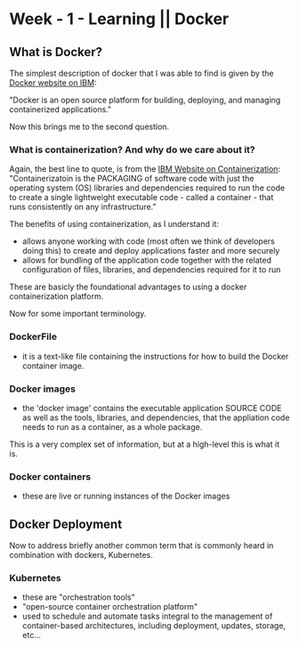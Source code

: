 # Week - 1 - Learning || Docker

## What is Docker?

The simplest description of docker that I was able to find is given by the [Docker website on IBM](https://www.ibm.com/cloud/learn/docker):

"Docker is an open source platform for building, deploying, and managing containerized applications."

Now this brings me to the second question.

### What is containerization?  And why do we care about it?

Again, the best line to quote, is from the [IBM Website on Containerization](https://www.ibm.com/cloud/learn/containerization):  "Containerizatoin is the PACKAGING of software code with just the operating system (OS) libraries and dependencies required to run the code to create a single lightweight executable code - called a container - that runs consistently on any infrastructure." 

The benefits of using containerization, as I understand it:

- allows anyone working with code (most often we think of developers doing this) to create and deploy applications faster and more securely
- allows for bundling of the application code together with the related configuration of files, libraries, and dependencies required for it to run

These are basicly the foundational advantages to using a docker containerization platform.

Now for some important terminology.

###  DockerFile

- it is a text-like file containing the instructions for how to build the Docker container image.

### Docker images

- the 'docker image' contains the executable application SOURCE CODE as well as the tools, libraries, and dependencies, that the appliation code needs to run as a container, as a whole package.

This is a very complex set of information, but at a high-level this is what it is.

### Docker containers

- these are live or running instances of the Docker images

## Docker Deployment 

Now to address briefly another common term that is commonly heard in combination with dockers, Kubernetes.

### Kubernetes 

- these are "orchestration tools"
- "open-source container orchestration platform"
- used to schedule and automate tasks integral to the management of container-based architectures, including deployment, updates, storage, etc...